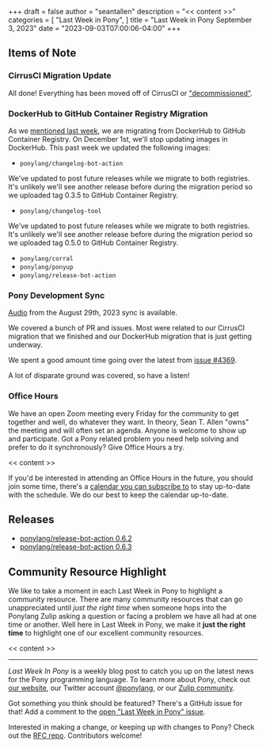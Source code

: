 +++
draft = false
author = "seantallen"
description = "<< content >>"
categories = [
    "Last Week in Pony",
]
title = "Last Week in Pony September 3, 2023"
date = "2023-09-03T07:00:06-04:00"
+++

## Items of Note

### CirrusCI Migration Update

All done! Everything has been moved off of CirrusCI or ["decommissioned"](https://www.youtube.com/watch?v=yVDP5M0eTcM).

### DockerHub to GitHub Container Registry Migration

As we [mentioned last week](https://www.ponylang.io/blog/2023/08/last-week-in-pony-august-27-2023/#we-re-migrating-container-images-from-dockerhub-to-github-container-registry), we are migrating from DockerHub to GitHub Container Registry. On December 1st, we'll stop updating images in DockerHub. This past week we updated the following images:

- `ponylang/changelog-bot-action`

We've updated to post future releases while we migrate to both registries. It's unlikely we'll see another release before during the migration period so we uploaded tag 0.3.5 to GitHub Container Registry.

- `ponylang/changelog-tool`

We've updated to post future releases while we migrate to both registries. It's unlikely we'll see another release before during the migration period so we uploaded tag 0.5.0 to GitHub Container Registry.

- `ponylang/corral`
- `ponylang/ponyup`
- `ponylang/release-bot-action`

### Pony Development Sync

[Audio](https://sync-recordings.ponylang.io/r/2023_08_229.m4a) from the August 29th, 2023 sync is available.

We covered a bunch of PR and issues. Most were related to our CirrusCI migration that we finished and our DockerHub migration that is just getting underway.

We spent a good amount time going over the latest from [issue #4369](https://github.com/ponylang/ponyc/issues/4369).

A lot of disparate ground was covered, so have a listen!

### Office Hours

We have an open Zoom meeting every Friday for the community to get together and well, do whatever they want. In theory, Sean T. Allen "owns" the meeting and will often set an agenda. Anyone is welcome to show up and participate. Got a Pony related problem you need help solving and prefer to do it synchronously? Give Office Hours a try.

<< content >>

If you'd be interested in attending an Office Hours in the future, you should join some time, there's a [calendar you can subscribe to](https://calendar.google.com/calendar/ical/4465e68ae24131ae00461a40893f2637a2c9ac510e311a44ff78680e2f183ce3%40group.calendar.google.com/public/basic.ics) to stay up-to-date with the schedule. We do our best to keep the calendar up-to-date.

## Releases

- [ponylang/release-bot-action 0.6.2](https://github.com/ponylang/release-bot-action/releases/tag/0.6.2)
- [ponylang/release-bot-action 0.6.3](https://github.com/ponylang/release-bot-action/releases/tag/0.6.3)

## Community Resource Highlight

We like to take a moment in each Last Week in Pony to highlight a community resource. There are many community resources that can go unappreciated until _just the right time_ when someone hops into the Ponylang Zulip asking a question or facing a problem we have all had at one time or another. Well here in Last Week in Pony, we make it **just the right time** to highlight one of our excellent community resources.

<< content >>

---

_Last Week In Pony_ is a weekly blog post to catch you up on the latest news for the Pony programming language. To learn more about Pony, check out [our website](https://ponylang.io), our Twitter account [@ponylang](https://twitter.com/ponylang), or our [Zulip community](https://ponylang.zulipchat.com).

Got something you think should be featured? There's a GitHub issue for that! Add a comment to the [open "Last Week in Pony" issue](https://github.com/ponylang/ponylang.github.io/issues?q=is%3Aissue+is%3Aopen+label%3Alast-week-in-pony).

Interested in making a change, or keeping up with changes to Pony? Check out the [RFC repo](https://github.com/ponylang/rfcs). Contributors welcome!
